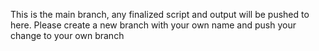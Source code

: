 This is the main branch, any finalized script and output will be pushed to here. Please create a new branch with your own name and push your change to your own branch
